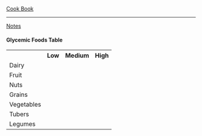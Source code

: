 [Cook Book](https://github.com/vmsmith/CookBook/blob/master/README.md)  

-----  

[Notes](https://github.com/vmsmith/CookBook/blob/master/notes.md)  

#### Glycemic Foods Table   

<table>
  <tr><th></th><th>Low</th><th>Medium</th><th>High</th></tr>
  <tr><td>Dairy</td><td></td><td></td><td></td></tr>
  <tr><td>Fruit</td><td></td><td></td><td></td></tr>
  <tr><td>Nuts</td><td></td><td></td><td></td></tr>
  <tr><td>Grains</td><td></td><td></td><td></td></tr>
  <tr><td>Vegetables</td><td></td><td></td><td></td></tr>
  <tr><td>Tubers</td><td></td><td></td><td></td></tr>  
  <tr><td>Legumes</td><td></td><td></td><td></td></tr>
</table>
